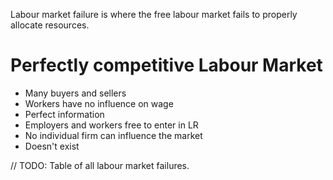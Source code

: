 Labour market failure is where the free labour market fails to properly allocate resources.

# Perfectly competitive Labour Market #
- Many buyers and sellers
- Workers have no influence on wage
- Perfect information
- Employers and workers free to enter in LR
- No individual firm can influence the market
- Doesn't exist

// TODO: Table of all labour market failures.